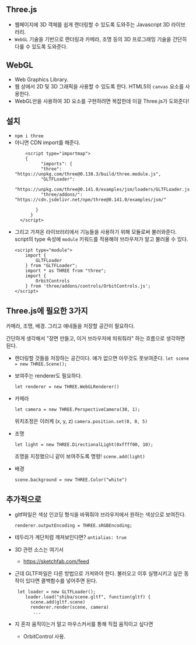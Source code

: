 ## Three.js

- 웹페이지에 3D 객체를 쉽게 랜더링할 수 있도록 도와주는 Javascript 3D 라이브러리.
- `WebGL` 기술을 기반으로 랜더링과 카메라, 조명 등의 3D 프로그래밍 기술을 간단히 다룰 수 있도록 도와준다.

## WebGL

- Web Graphics Library.
- 웹 상에서 2D 및 3D 그래픽을 사용할 수 있도록 한다. HTML5의 `canvas` 요소를 사용한다.
- WebGL만을 사용하여 3D 요소를 구현하려면 복잡한데 이걸 Three.js가 도와준다!

## 설치

- `npm i three`
- 아니면 CDN import를 해준다.
  ```
      <script type="importmap">
      {
            "imports": {
            "three": "https://unpkg.com/three@0.138.3/build/three.module.js",
            "GLTFLoader":
            "https://unpkg.com/three@0.141.0/examples/jsm/loaders/GLTFLoader.js",
            "three/addons/": "https://cdn.jsdelivr.net/npm/three@0.141.0/examples/jsm/"

          }
        }
    </script>
  ```
- 그리고 가져온 라이브러리에서 기능들을 사용하기 위해 모듈로써 불러와준다. script의 type 속성에 `module` 키워드를 적용해야 브라우저가 알고 불러올 수 있다.
  ```
  <script type="module">
      import {
          GLTFLoader
      } from "GLTFLoader";
      import * as THREE from "three";
      import {
          OrbitControls
      } from 'three/addons/controls/OrbitControls.js';
  </script>
  ```

## Three.js에 필요한 3가지

카메라, 조명, 배경.
그리고 얘네들을 저장할 공간이 필요하다.

간단하게 생각해서 "장면 만들고, 이거 브라우저에 띄워줘라" 하는 흐름으로 생각하면 된다.

- 렌더링할 것들을 저장하는 공간이다. 얘가 없으면 아무것도 못보여준다.
  `let scene = new THREE.Scene();`
- 보여주는 renderer도 필요하다.

  `let renderer = new THREE.WebGLRenderer()`

- 카메라

  `let camera = new THREE.PerspectiveCamera(30, 1);`

  위치조정은 이러케 (x, y, z) `camera.position.set(0, 0, 5)`

- 조명

  `let light = new THREE.DirectionalLight(0xffff00, 10);`

  조명을 지정했으니 같이 보여주도록 명령! `scene.add(light)`

- 배경

  `scene.background = new THREE.Color("white")`

## 추가적으로

- gltf파일은 색상 인코딩 형식을 바꿔줘야 브라우저에서 원하는 색상으로 보여진다.

  `renderer.outputEncoding = THREE.sRGBEncoding;`

- 테두리가 계단처럼 깨져보인다면?
  `antialias: true`

- 3D 관련 소스는 여기서
  - https://sketchfab.com/feed
- 근데 GLTF파일은 다른 방법으로 가져와야 한다. 불러오고 이후 실행시키고 싶은 동작이 있다면 콜백함수를 넣어주면 된다.
  ```
   let loader = new GLTFLoader();
      loader.load("shiba/scene.gltf", function(gltf) {
        scene.add(gltf.scene)
        renderer.render(scene, camera)
         ...
  ```
- 지 혼자 움직이는거 말고 마우스커서를 통해 직접 움직이고 싶다면
  - OrbitControl 사용.
